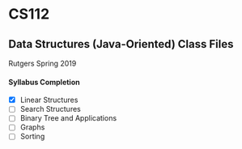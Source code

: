# CS112
## Data Structures (Java-Oriented) Class Files
Rutgers Spring 2019

#### Syllabus Completion
- [x] Linear Structures
- [ ] Search Structures
- [ ] Binary Tree and Applications
- [ ] Graphs
- [ ] Sorting
